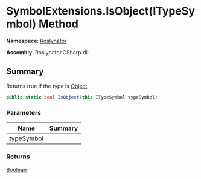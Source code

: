 # SymbolExtensions\.IsObject\(ITypeSymbol\) Method

**Namespace**: [Roslynator](../../README.md)

**Assembly**: Roslynator\.CSharp\.dll

## Summary

Returns true if the type is [Object](https://docs.microsoft.com/en-us/dotnet/api/system.object)\.

```csharp
public static bool IsObject(this ITypeSymbol typeSymbol)
```

### Parameters

| Name | Summary |
| ---- | ------- |
| typeSymbol | |

### Returns

[Boolean](https://docs.microsoft.com/en-us/dotnet/api/system.boolean)

